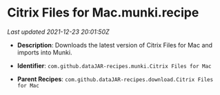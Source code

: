 # Citrix Files for Mac.munki.recipe

_Last updated 2021-12-23 20:01:50Z_

- **Description**: Downloads the latest version of Citrix Files for Mac and imports into Munki.

- **Identifier**: `com.github.dataJAR-recipes.munki.Citrix Files for Mac`

- **Parent Recipes**: `com.github.dataJAR-recipes.download.Citrix Files for Mac`
